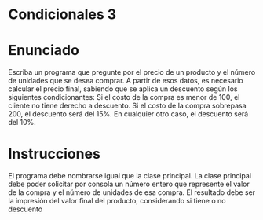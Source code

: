 # Condicionales 3
# Enunciado
Escriba un programa que pregunte por el precio de un producto y el número de unidades que se desea comprar. A partir de esos datos, es necesario calcular el precio final, sabiendo que se aplica un descuento según los siguientes condicionantes: Si el costo de la compra es menor de 100, el cliente no tiene derecho a descuento. Si el costo de la compra sobrepasa 200, el descuento será del 15%. En cualquier otro caso, el descuento será del 10%.

# Instrucciones
El programa debe nombrarse igual que la clase principal. La clase principal debe poder solicitar por consola un número entero que represente el valor de la compra y el número de unidades de esa compra. El resultado debe ser la impresión del valor final del producto, considerando si tiene o no descuento